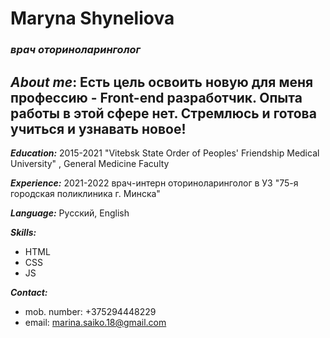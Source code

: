 # Maryna Shyneliova

### _врач оториноларинголог_

## **_About me_**: Есть цель освоить новую для меня профессию - Front-end разработчик. Опыта работы в этой сфере нет. Стремлюсь и готова учиться и узнавать новое!

**_Education:_**
2015-2021 "Vitebsk State Order of Peoples' Friendship Medical University" , General Medicine Faculty

**_Experience:_** 2021-2022 врач-интерн оториноларинголог в УЗ "75-я городская поликлиника г. Минска"

**_Language:_** Русский, English

**_Skills:_**

- HTML
- CSS
- JS

**_Contact:_**

- mob. number: +375294448229
- email: marina.saiko.18@gmail.com
